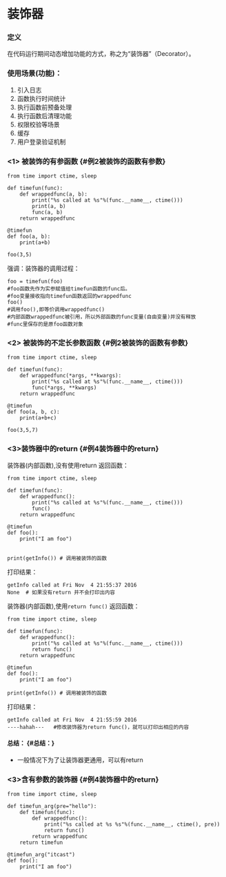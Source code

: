 # 装饰器

### 定义

在代码运行期间动态增加功能的方式，称之为“装饰器”（Decorator）。

### 使用场景\(功能\)：

1. 引入日志
2. 函数执行时间统计
3. 执行函数前预备处理
4. 执行函数后清理功能
5. 权限校验等场景
6. 缓存
7. 用户登录验证机制

### &lt;1&gt; 被装饰的有参函数 {#例2被装饰的函数有参数}

```
from time import ctime, sleep

def timefun(func):
    def wrappedfunc(a, b):
        print("%s called at %s"%(func.__name__, ctime()))
        print(a, b)
        func(a, b)
    return wrappedfunc

@timefun
def foo(a, b):
    print(a+b)

foo(3,5)
```

强调：装饰器的调用过程：

```
foo = timefun(foo)
#foo函数先作为实参赋值给timefun函数的func后。
#foo变量接收指向timefun函数返回的wrappedfunc
foo()
#调用foo(),即等价调用wrappedfunc()
#内部函数wrappedfunc被引用，所以外部函数的func变量(自由变量)并没有释放
#func里保存的是原foo函数对象
```

### &lt;2&gt; 被装饰的不定长参数函数 {#例2被装饰的函数有参数}

```
from time import ctime, sleep

def timefun(func):
    def wrappedfunc(*args, **kwargs):
        print("%s called at %s"%(func.__name__, ctime()))
        func(*args, **kwargs)
    return wrappedfunc

@timefun
def foo(a, b, c):
    print(a+b+c)

foo(3,5,7)
```

### &lt;3&gt;装饰器中的return {#例4装饰器中的return}

装饰器\(内部函数\),没有使用return 返回函数：

```
from time import ctime, sleep

def timefun(func):
    def wrappedfunc():
        print("%s called at %s"%(func.__name__, ctime()))
        func()
    return wrappedfunc

@timefun
def foo():
    print("I am foo")


print(getInfo()) # 调用被装饰的函数
```

打印结果：

```
getInfo called at Fri Nov  4 21:55:37 2016
None  # 如果没有return 并不会打印出内容
```

装饰器\(内部函数\),使用`return func()` 返回函数：

```
from time import ctime, sleep

def timefun(func):
    def wrappedfunc():
        print("%s called at %s"%(func.__name__, ctime()))
        return func()
    return wrappedfunc

@timefun
def foo():
    print("I am foo")

print(getInfo()) # 调用被装饰的函数
```

打印结果：

```
getInfo called at Fri Nov  4 21:55:59 2016
----hahah---   #修改装饰器为return func()，就可以打印出相应的内容
```

#### 总结： {#总结：}

* 一般情况下为了让装饰器更通用，可以有return

### &lt;3&gt;含有参数的装饰器 {#例4装饰器中的return}

```
from time import ctime, sleep

def timefun_arg(pre="hello"):
    def timefun(func):
        def wrappedfunc():
            print("%s called at %s %s"%(func.__name__, ctime(), pre))
            return func()
        return wrappedfunc
    return timefun

@timefun_arg("itcast")
def foo():
    print("I am foo")
```



